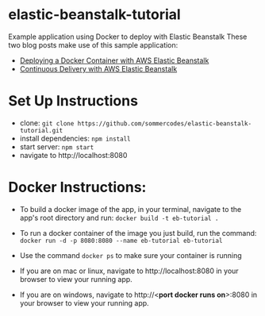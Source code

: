 # elastic-beanstalk-tutorial
Example application using Docker to deploy with Elastic Beanstalk
These two blog posts make use of this sample application:
  * [Deploying a Docker Container with AWS Elastic Beanstalk](https://medium.com/@sommershurbaji/deploying-a-docker-container-to-aws-with-elastic-beanstalk-28adfd6e7e95)
  * [Continuous Delivery with AWS Elastic Beanstalk](https://medium.com/@sommershurbaji/continuous-delivery-with-aws-elastic-beanstalk-and-travis-ci-2dd54754965f)

# Set Up Instructions

* clone:
`git clone https://github.com/sommercodes/elastic-beanstalk-tutorial.git`
* install dependencies: `npm install`
* start server: `npm start`
* navigate to http://localhost:8080

# Docker Instructions:
* To build a docker image of the app, in your terminal, navigate to the app's root directory and run: `docker build -t eb-tutorial .`
* To run a docker container of the image you just build, run the command: `docker run -d -p 8080:8080 --name eb-tutorial eb-tutorial`
* Use the command `docker ps` to make sure your container is running

* If you are on mac or linux, navigate to http://localhost:8080 in your browser to view your running app.
* If you are on windows, navigate to http://\<**port docker runs on**\>:8080 in your browser to view your running app.


